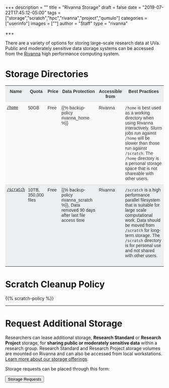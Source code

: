 +++
description = ""
title = "Rivanna Storage"
draft = false
date = "2019-07-22T17:45:12-05:00"
tags = ["storage","scratch","hpc","rivanna","project","qumulo"]
categories = ["userinfo"]
images = [""]
author = "Staff"
type = "rivanna"

+++

<p class="lead">There are a variety of options for storing large-scale research data at UVa. Public and moderately sensitive data storage systems can be accessed from the <a href="/userinfo/rivanna/overview">Rivanna</a> high performance computing system.</p>

<style type="text/css">
.tg  {border-collapse:collapse;border-spacing:0;border-color:#ccc;}
.tg td{font-family:Arial, sans-serif;font-size:14px;padding:10px 5px;border-style:solid;border-width:0px;overflow:hidden;word-break:normal;border-color:#ccc;color:#333;background-color:#fff;}
.tg th{font-family:Arial, sans-serif;font-size:14px;font-weight:normal;padding:10px 5px;border-style:solid;border-width:0px;overflow:hidden;word-break:normal;border-color:#ccc;color:#333;background-color:#f0f0f0;}
.tg .tg-hy9w{background-color:#eceeef;border-color:inherit;vertical-align:top}
.tg .tg-dc35{background-color:#f9f9f9;border-color:inherit;vertical-align:top}
.tg .tg-0qmj{font-weight:bold;background-color:#eceeef;border-color:inherit;vertical-align:top}
</style>

# Storage Directories

<div>
<table class="tg">
  <tr>
    <th class="tg-0qmj">Name</th>
    <th class="tg-0qmj">Quota</th>
    <th class="tg-0qmj">Price</th>
    <th class="tg-0qmj">Data Protection</th>
    <th class="tg-0qmj">Accessible from</th>
    <th class="tg-0qmj">Best Practices</th>
  </tr>
  <tr>
    <td class="tg-dc35"><a href="/userinfo/storage/non-sensitive-data/#home"><code>/home</code></a></td>
    <td class="tg-dc35">50GB</td>
    <td class="tg-dc35">Free</td>
    <td class="tg-dc35">{{% backup-policy rivanna_home %}}</td>
    <td class="tg-dc35">Rivanna</td>
    <td class="tg-dc35"><code>/home</code> is best used as a working directory when using Rivanna interactively. Slurm jobs run against <code>/home</code> will be slower than those run against <code>/scratch</code>. The <code>/home</code> directory is a personal storage space that is not shareable with other users.</td>
  </tr>
  <tr>
    <td class="tg-hy9w"><a href="/userinfo/storage/non-sensitive-data/#scratch"><code>/scratch</code></a></td>
    <td class="tg-hy9w">10TB, 350,000 files</td>
    <td class="tg-hy9w">Free</td>
    <td class="tg-hy9w">{{% backup-policy rivanna_scratch %}}, Data removed 90 days after last file access time</td>
    <td class="tg-hy9w">Rivanna</td>
    <td class="tg-hy9w"><code>/scratch</code> is a high performance parallel filesystem that is suitable for large scale computational work. Data should be moved from <code>/scratch</code> for long-term storage. The <code>/scratch</code> directory is for personal use and not shared with other users.<br /><br />
  </tr>
</table>
</div>


# Scratch Cleanup Policy

{{% scratch-policy %}}

- - -

# Request Additional Storage

Researchers can lease additional storage, **Research Standard** or **Research Project** storage, for **sharing public or moderately sensitive data** within a research group. Research Standard and Research Project storage volumes are mounted on Rivanna and can also be accessed from local workstations. [Learn more about our storage offerings](/userinfo/storage/#public--moderately-sensitive-data-storage).

Storage requests can be placed through this form:

[<button class="btn btn-success">Storage Requests</button>](/form/storage/)
